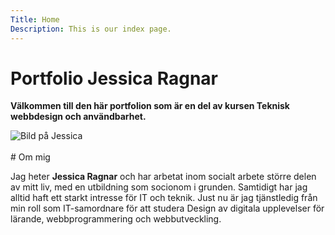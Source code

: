 ```yaml
---
Title: Home
Description: This is our index page.
---
```


Portfolio Jessica Ragnar
==========================

**Välkommen till den här portfolion som är en del av kursen Teknisk webbdesign och användbarhet.**

<img src="http://localhost:8080/dbwebb/design/me/portfolio/assets/img/JessicaR.jpg" alt="Bild på Jessica" class="profile-pic">
<br><br>
# Om mig

Jag heter **Jessica Ragnar** och har arbetat inom socialt arbete större delen av mitt liv, med en utbildning som socionom i grunden. Samtidigt har jag alltid haft ett starkt intresse för IT och teknik. Just nu är jag tjänstledig från min roll som IT-samordnare för att studera Design av digitala upplevelser för lärande, webbprogrammering och webbutveckling.


